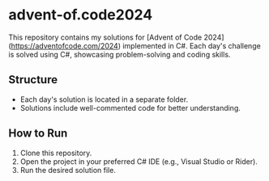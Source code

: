 # advent-of.code2024
This repository contains my solutions for [Advent of Code 2024]
(https://adventofcode.com/2024) implemented in C#. Each day's challenge is solved
using C#, showcasing problem-solving and coding skills.
## Structure
- Each day's solution is located in a separate folder.
- Solutions include well-commented code for better understanding.
## How to Run
1. Clone this repository.
2. Open the project in your preferred C# IDE (e.g., Visual Studio or Rider).
3. Run the desired solution file.
